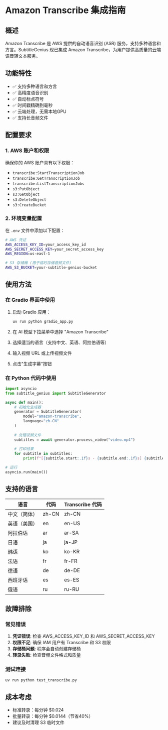 # Amazon Transcribe 集成指南

## 概述

Amazon Transcribe 是 AWS 提供的自动语音识别 (ASR) 服务，支持多种语言和方言。SubtitleGenius 现已集成 Amazon Transcribe，为用户提供高质量的云端语音转文本服务。

## 功能特性

- ✅ 支持多种语言和方言
- ✅ 高精度语音识别
- ✅ 自动标点符号
- ✅ 时间戳精确到毫秒
- ✅ 云端处理，无需本地GPU
- ✅ 支持长音频文件

## 配置要求

### 1. AWS 账户和权限

确保你的 AWS 账户具有以下权限：
- `transcribe:StartTranscriptionJob`
- `transcribe:GetTranscriptionJob`
- `transcribe:ListTranscriptionJobs`
- `s3:PutObject`
- `s3:GetObject`
- `s3:DeleteObject`
- `s3:CreateBucket`

### 2. 环境变量配置

在 `.env` 文件中添加以下配置：

```bash
# AWS 凭证
AWS_ACCESS_KEY_ID=your_access_key_id
AWS_SECRET_ACCESS_KEY=your_secret_access_key
AWS_REGION=us-east-1

# S3 存储桶 (用于临时存储音频文件)
AWS_S3_BUCKET=your-subtitle-genius-bucket
```

## 使用方法

### 在 Gradio 界面中使用

1. 启动 Gradio 应用：
   ```bash
   uv run python gradio_app.py
   ```

2. 在 AI 模型下拉菜单中选择 "Amazon Transcribe"

3. 选择适当的语言（支持中文、英语、阿拉伯语等）

4. 输入视频 URL 或上传视频文件

5. 点击"生成字幕"按钮

### 在 Python 代码中使用

```python
import asyncio
from subtitle_genius import SubtitleGenerator

async def main():
    # 初始化生成器
    generator = SubtitleGenerator(
        model="amazon-transcribe",
        language="zh-CN"
    )
    
    # 处理视频文件
    subtitles = await generator.process_video("video.mp4")
    
    # 打印结果
    for subtitle in subtitles:
        print(f"[{subtitle.start:.1f}s - {subtitle.end:.1f}s] {subtitle.text}")

# 运行
asyncio.run(main())
```

## 支持的语言

| 语言 | 代码 | Transcribe 代码 |
|------|------|-----------------|
| 中文（简体） | zh-CN | zh-CN |
| 英语（美国） | en | en-US |
| 阿拉伯语 | ar | ar-SA |
| 日语 | ja | ja-JP |
| 韩语 | ko | ko-KR |
| 法语 | fr | fr-FR |
| 德语 | de | de-DE |
| 西班牙语 | es | es-ES |
| 俄语 | ru | ru-RU |

## 故障排除

### 常见错误

1. **凭证错误**: 检查 AWS_ACCESS_KEY_ID 和 AWS_SECRET_ACCESS_KEY
2. **权限不足**: 确保 IAM 用户有 Transcribe 和 S3 权限
3. **存储桶问题**: 程序会自动创建存储桶
4. **转录失败**: 检查音频文件格式和质量

### 测试连接

```bash
uv run python test_transcribe.py
```

## 成本考虑

- 标准转录：每分钟 $0.024
- 批量转录：每分钟 $0.0144（节省40%）
- 建议及时清理 S3 临时文件
